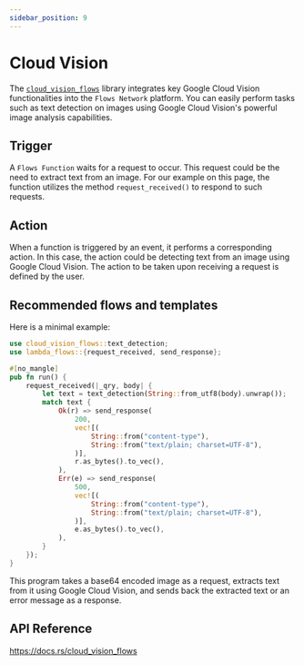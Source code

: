 ```yaml
---
sidebar_position: 9
---
```

# Cloud Vision

The [`cloud_vision_flows`](https://docs.rs/cloud_vision_flows) library integrates key Google Cloud Vision functionalities into the `Flows Network` platform. You can easily perform tasks such as text detection on images using Google Cloud Vision's powerful image analysis capabilities.


## Trigger

A `Flows Function` waits for a request to occur. This request could be the need to extract text from an image. For our example on this page, the function utilizes the method `request_received()` to respond to such requests.


## Action

When a function is triggered by an event, it performs a corresponding action. In this case, the action could be detecting text from an image using Google Cloud Vision. The action to be taken upon receiving a request is defined by the user.


## Recommended flows and templates

Here is a minimal example:

```rust
use cloud_vision_flows::text_detection;
use lambda_flows::{request_received, send_response};

#[no_mangle]
pub fn run() {
    request_received(|_qry, body| {
        let text = text_detection(String::from_utf8(body).unwrap());
        match text {
            Ok(r) => send_response(
                200,
                vec![(
                    String::from("content-type"),
                    String::from("text/plain; charset=UTF-8"),
                )],
                r.as_bytes().to_vec(),
            ),
            Err(e) => send_response(
                500,
                vec![(
                    String::from("content-type"),
                    String::from("text/plain; charset=UTF-8"),
                )],
                e.as_bytes().to_vec(),
            ),
        }
    });
}
```


This program takes a base64 encoded image as a request, extracts text from it using Google Cloud Vision, and sends back the extracted text or an error message as a response.

## API Reference

https://docs.rs/cloud_vision_flows